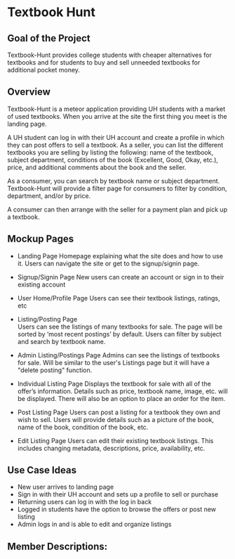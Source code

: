 # Textbook Hunt

## Goal of the Project 

Textbook-Hunt provides college students with cheaper alternatives for textbooks and for students to buy and sell unneeded textbooks for additional pocket money. 

## Overview

Textbook-Hunt is a meteor application providing UH students with a market of used textbooks. When you arrive at the site the first thing you meet is the landing page. 

A UH student can log in with their UH account and create a profile in which they can post offers to sell a textbook. As a seller, you can list the different textbooks you are selling by listing the following: name of the textbook, subject department, conditions of the book (Excellent, Good, Okay, etc.), price, and additional comments about the book and the seller.

As a consumer, you can search by textbook name or subject department. Textbook-Hunt will provide a filter page for consumers to filter by condition, department, and/or by price. 

A consumer can then arrange with the seller for a payment plan and pick up a textbook. 

## Mockup Pages

* Landing Page 
Homepage explaining what the site does and how to use it.  Users can navigate the site or get to the signup/signin page. 

* Signup/Signin Page
New users can create an account or sign in to their existing account

* User Home/Profile Page 
Users can see their textbook listings, ratings, etc

* Listing/Posting Page  
Users can see the listings of many textbooks for sale.  The page will be sorted by ‘most recent postings’ by default.  Users can filter by subject and search by textbook name.

* Admin Listing/Postings Page
Admins can see the listings of textbooks for sale.  Will be similar to the user's Listings page but it will have a "delete posting" function.

* Individual Listing Page
Displays the textbook for sale with all of the offer’s information.  Details such as price, textbook name, image, etc. will be displayed.  There will also be an option to place an order for the item.

* Post Listing Page
Users can post a listing for a textbook they own and wish to sell.  Users will provide details such as a picture of the book, name of the book, condition of the book, etc.

* Edit Listing Page
Users can edit their existing textbook listings.  This includes changing metadata, descriptions, price, availability, etc.



## Use Case Ideas 

* New user arrives to landing page 
* Sign in with their UH account and sets up a profile to sell or purchase 
* Returning users can log in with the log in back 
* Logged in students have the option to browse the offers or post new listing 
* Admin logs in and is able to edit and organize listings 

## Member Descriptions:



